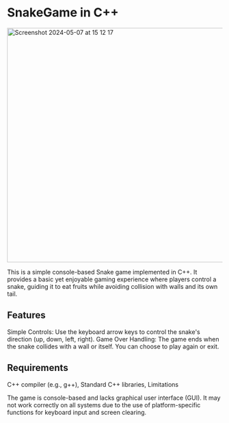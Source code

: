 # SnakeGame in C++

<img width="548" alt="Screenshot 2024-05-07 at 15 12 17" src="https://github.com/yuliyat29/SnakeGame/assets/124449536/e302f1e4-afc3-4083-ab8a-e0a77c19c9cd">


This is a simple console-based Snake game implemented in C++. It provides a basic yet enjoyable gaming experience where players control a snake, guiding it to eat fruits while avoiding collision with walls and its own tail.

## Features

Simple Controls: Use the keyboard arrow keys to control the snake's direction (up, down, left, right).
Game Over Handling: The game ends when the snake collides with a wall or itself. You can choose to play again or exit.

## Requirements

C++ compiler (e.g., g++), Standard C++ libraries, Limitations

The game is console-based and lacks graphical user interface (GUI).
It may not work correctly on all systems due to the use of platform-specific functions for keyboard input and screen clearing.

